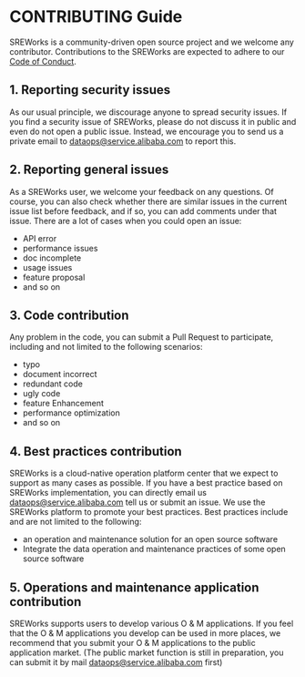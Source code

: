 # CONTRIBUTING Guide

SREWorks is a community-driven open source project and we welcome any contributor. Contributions to the SREWorks are expected to adhere to our [Code of Conduct](CODE_OF_CONDUCT.md).

## 1. Reporting security issues

As our usual principle, we discourage anyone to spread security issues. If you find a security issue of SREWorks, please do not discuss it in public and even do not open a public issue. Instead, we encourage you to send us a private email to dataops@service.alibaba.com to report this.

## 2. Reporting general issues

As a SREWorks user, we welcome your feedback on any questions. Of course, you can also check whether there are similar issues in the current issue list before feedback, and if so, you can add comments under that issue.
There are a lot of cases when you could open an issue:
- API error
- performance issues
- doc incomplete
- usage issues
- feature proposal
- and so on

## 3. Code contribution

Any problem in the code, you can submit a Pull Request to participate, including and not limited to the following scenarios:
- typo
- document incorrect
- redundant code
- ugly code
- feature Enhancement
- performance optimization
- and so on

## 4. Best practices contribution

SREWorks is a cloud-native operation platform center that we expect to support as many cases as possible. If you have a best practice based on SREWorks implementation, you can directly email us dataops@service.alibaba.com tell us or submit an issue. We use the SREWorks platform to promote your best practices.
Best practices include and are not limited to the following:
- an operation and maintenance solution for an open source software
- Integrate the data operation and maintenance practices of some open source software

## 5. Operations and maintenance application contribution

SREWorks supports users to develop various O & M applications. If you feel that the O & M applications you develop can be used in more places, we recommend that you submit your O & M applications to the public application market. (The public market function is still in preparation, you can submit it by mail dataops@service.alibaba.com first)



